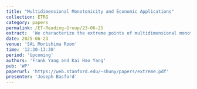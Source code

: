 ```yaml
---
title: "Multidimensional Monotonicity and Economic Applications"
collection: ETRG
category: papers
permalink: /ET-Reading-Group/23-06-25
extract:  'We characterize the extreme points of multidimensional monotone functions from $[0,1]^n$ to $[0,1]$, as well as the extreme points of the set of one-dimensional marginals of these functions. These characterizations lead to new results in various mechanism design and information design problems, including public good provision with interdependent values; interim efficient bilateral trade mechanisms; asymmetric reduced form auctions; and optimal private private information structure. As another application, we also present a mechanism anti-equivalence theorem for two-agent, two-alternative social choice problems: A mechanism is payoff-equivalent to a deterministic DIC mechanism if and only if they are ex-post equivalent.'
date: 2025-06-23
venue: 'SAL Morishima Room'
time: '12:30-13:30'
period: 'Upcoming'
authors: 'Frank Yang and Kai Hao Yang'
pub: 'WP'
paperurl: 'https://web.stanford.edu/~shuny/papers/extreme.pdf'
presenter: 'Joseph Basford'
---
```


